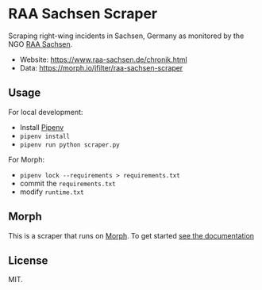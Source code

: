 # RAA Sachsen Scraper

Scraping right-wing incidents in Sachsen, Germany as monitored by the NGO [RAA Sachsen](https://www.raa-sachsen.de/startseite.html).

-   Website: https://www.raa-sachsen.de/chronik.html
-   Data: https://morph.io/jfilter/raa-sachsen-scraper

## Usage

For local development:

-   Install [Pipenv](https://github.com/pypa/pipenv)
-   `pipenv install`
-   `pipenv run python scraper.py`

For Morph:

-   `pipenv lock --requirements > requirements.txt`
-   commit the `requirements.txt`
-   modify `runtime.txt`

## Morph

This is a scraper that runs on [Morph](https://morph.io). To get started [see the documentation](https://morph.io/documentation)

## License

MIT.
